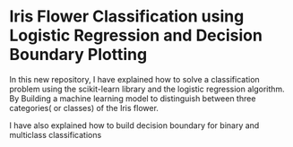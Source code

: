 <h1>Iris Flower Classification using Logistic Regression and Decision Boundary Plotting</h1>
<p>
In this new repository, I have explained how to solve a classification problem using the scikit-learn library and the logistic regression algorithm. By Building a machine learning model to distinguish between three categories( or classes) of the Iris flower.
</p>
<p>
I have also explained how to build decision boundary for binary and multiclass classifications
</p>

